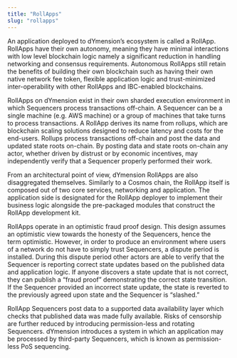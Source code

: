 ```yaml
---
title: "RollApps"
slug: "rollapps"
---
```


An application deployed to dYmension’s ecosystem is called a RollApp. RollApps have their own autonomy, meaning they have minimal interactions with low level blockchain logic namely a significant reduction in handling networking and consensus requirements. Autonomous RollApps still retain the benefits of building their own blockchain such as having their own native network fee token, flexible application logic and trust-minimized inter-operability with other RollApps and IBC-enabled blockchains.

RollApps on dYmension exist in their own sharded execution environment in which Sequencers process transactions off-chain. A Sequencer can be a single machine (e.g. AWS machine) or a group of machines that take turns to process transactions. A RollApp derives its name from rollups, which are blockchain scaling solutions designed to reduce latency and costs for the end-users. Rollups process transactions off-chain and post the data and updated state roots on-chain. By posting data and state roots on-chain any actor, whether driven by distrust or by economic incentives, may independently verify that a Sequencer properly performed their work.

From an architectural point of view, dYmension RollApps are also disaggregated themselves. Similarly to a Cosmos chain, the RollApp itself is composed out of two core services, networking and application. The application side is designated for the RollApp deployer to implement their business logic alongside the pre-packaged modules that construct the RollApp development kit.

RollApps operate in an optimistic fraud proof design. This design assumes an optimistic view towards the honesty of the Sequencers, hence the term optimistic. However, in order to produce an environment where users of a network do not have to simply trust Sequencers, a dispute period is installed. During this dispute period other actors are able to verify that the Sequencer is reporting correct state updates based on the published data and application logic. If anyone discovers a state update that is not correct, they can publish a “fraud proof” demonstrating the correct state transition. If the Sequencer provided an incorrect state update, the state is reverted to the previously agreed upon state and the Sequencer is “slashed.”

RollApp Sequencers post data to a supported data availability layer which checks that published data was made fully available. Risks of censorship are further reduced by introducing permission-less and rotating Sequencers. dYmension introduces a system in which an application may be processed by third-party Sequencers, which is known as permission-less PoS sequencing.
